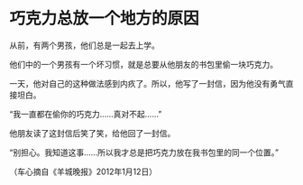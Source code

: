 # 巧克力总放一个地方的原因

从前，有两个男孩，他们总是一起去上学。 

他们中的一个男孩有一个坏习惯，就是总要从他朋友的书包里偷一块巧克力。 

一天，他对自己的这种做法感到内疚了。所以，他写了一封信，因为他没有勇气直接坦白。 

“我一直都在偷你的巧克力……真对不起……” 

他朋友读了这封信后笑了笑，给他回了一封信。 

“别担心。我知道这事……所以我才总是把巧克力放在我书包里的同一个位置。” 

（车心摘自《羊城晚报》2012年1月12日）